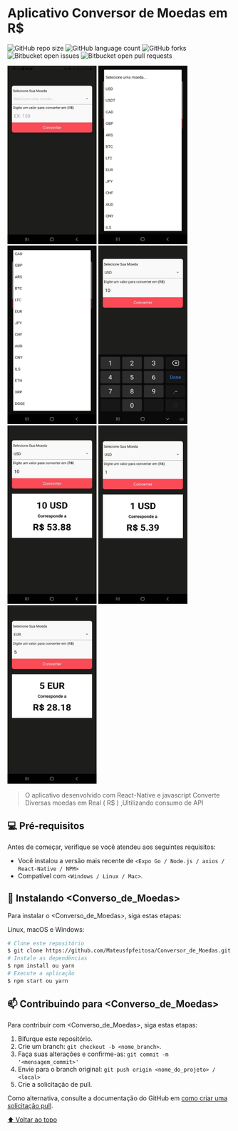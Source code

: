 # Aplicativo Conversor de Moedas em R$

<!---Esses são exemplos. Veja https://shields.io para outras pessoas ou para personalizar este conjunto de escudos. Você pode querer incluir dependências, status do projeto e informações de licença aqui--->

![GitHub repo size](https://img.shields.io/github/repo-size/iuricode/README-template?style=for-the-badge)
![GitHub language count](https://img.shields.io/github/languages/count/iuricode/README-template?style=for-the-badge)
![GitHub forks](https://img.shields.io/github/forks/iuricode/README-template?style=for-the-badge)
![Bitbucket open issues](https://img.shields.io/bitbucket/issues/iuricode/README-template?style=for-the-badge)
![Bitbucket open pull requests](https://img.shields.io/bitbucket/pr-raw/iuricode/README-template?style=for-the-badge)

<p float="left">
<img src="./src/img/Img1.jpeg" alt="imagem1" width="200" height="400" >
<img src="./src/img/Img2.jpeg" alt="imagem2" width="200" height="400" >
<img src="./src/img/Img3.jpeg" alt="imagem3" width="200" height="400" >
<img src="./src/img/Img7.jpeg" alt="imagem4" width="200" height="400" >
<img src="./src/img/Img6.jpeg" alt="imagem5" width="200" height="400" >
<img src="./src/img/Img4.jpeg" alt="imagem5" width="200" height="400" >
<img src="./src/img/Img5.jpeg" alt="imagem5" width="200" height="400" >
<p/>

> O aplicativo desenvolvido com React-Native e javascript Converte Diversas moedas em Real ( R$ ) ,Ultilizando consumo de API
## 💻 Pré-requisitos
Antes de começar, verifique se você atendeu aos seguintes requisitos:
<!---Estes são apenas requisitos de exemplo. Adicionar, duplicar ou remover conforme necessário--->
* Você instalou a versão mais recente de `<Expo Go / Node.js / axios / React-Native / NPM>`
* Compatível com `<Windows / Linux / Mac>`.


## 🚀 Instalando <Converso_de_Moedas>

Para instalar o <Converso_de_Moedas>, siga estas etapas:

Linux, macOS e Windows:
```bash
# Clone este repositório
$ git clone https://github.com/Mateusfpfeitosa/Conversor_de_Moedas.git
# Instale as dependências
$ npm install ou yarn
# Execute a aplicação
$ npm start ou yarn 
```

## 📫 Contribuindo para <Converso_de_Moedas>
<!---Se o seu README for longo ou se você tiver algum processo ou etapas específicas que deseja que os contribuidores sigam, considere a criação de um arquivo CONTRIBUTING.md separado--->
Para contribuir com <Converso_de_Moedas>, siga estas etapas:

1. Bifurque este repositório.
2. Crie um branch: `git checkout -b <nome_branch>`.
3. Faça suas alterações e confirme-as: `git commit -m '<mensagem_commit>'`
4. Envie para o branch original: `git push origin <nome_do_projeto> / <local>`
5. Crie a solicitação de pull.

Como alternativa, consulte a documentação do GitHub em [como criar uma solicitação pull](https://help.github.com/en/github/collaborating-with-issues-and-pull-requests/creating-a-pull-request).



[⬆ Voltar ao topo](https://github.com/Mateusfpfeitosa/Conversor_de_Moedas.git)<br>
